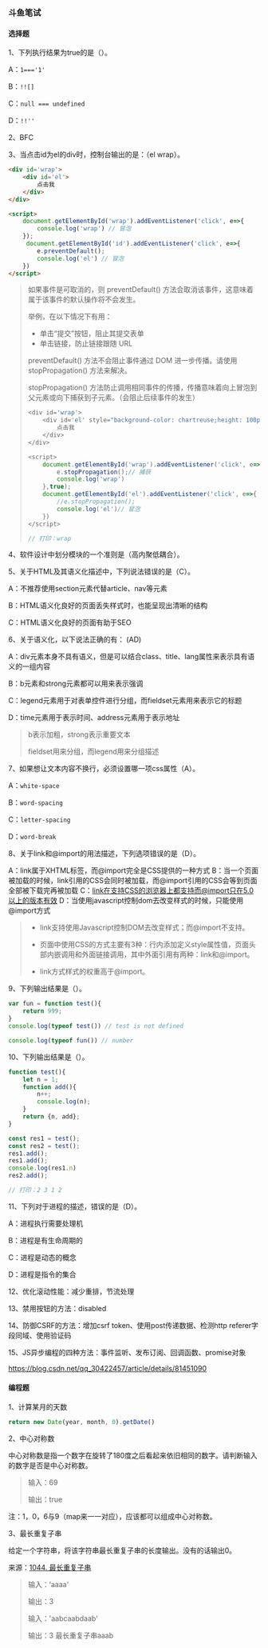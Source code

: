 ### 斗鱼笔试

#### 选择题

1、下列执行结果为true的是（）。

A：`1==='1'`

B：`!![]`

C：`null === undefined`

D：`!!''`

2、BFC

3、当点击id为el的div时，控制台输出的是：（el wrap）。

```html
<div id='wrap'>
    <div id='el'>
        点击我
    </div>
</div>

<script>
    document.getElementById('wrap').addEventListener('click', e=>{
        console.log('wrap') // 冒泡
    });
     document.getElementById('id').addEventListener('click', e=>{
        e.preventDefault();
        console.log('el') // 冒泡
    })
</script>
```

> 如果事件是可取消的，则 preventDefault() 方法会取消该事件，这意味着属于该事件的默认操作将不会发生。
>
> 举例，在以下情况下有用：
>
> - 单击“提交”按钮，阻止其提交表单
> - 单击链接，防止链接跟随 URL
>
> preventDefault() 方法不会阻止事件通过 DOM 进一步传播。请使用 stopPropagation() 方法来解决。
>
> stopPropagation() 方法防止调用相同事件的传播，传播意味着向上冒泡到父元素或向下捕获到子元素。（会阻止后续事件的发生）
>
> ```javascript
> <div id='wrap'>
>     <div id='el' style="background-color: chartreuse;height: 100px;width: 100px">
>         点击我
>     </div>
> </div>
> 
> <script>
>     document.getElementById('wrap').addEventListener('click', e=>{
>         e.stopPropagation();// 捕获
>         console.log('wrap')
>     },true);
>     document.getElementById('el').addEventListener('click', e=>{
>         //e.stopPropagation();
>         console.log('el')// 冒泡
>     })
> </script>
> 
> // 打印：wrap
> ```
>
>

4、软件设计中划分模块的一个准则是（高内聚低耦合）。

5、关于HTML及其语义化描述中，下列说法错误的是（C）。

A：不推荐使用section元素代替article、nav等元素

B：HTML语义化良好的页面丢失样式时，也能呈现出清晰的结构

C：HTML语义化良好的页面有助于SEO

6、关于语义化，以下说法正确的有： (AD)

A：div元素本身不具有语义，但是可以结合class、title、lang属性来表示具有语义的一组内容

B：b元素和strong元素都可以用来表示强调

C：legend元素用于对表单控件进行分组，而fieldset元素用来表示它的标题

D：time元素用于表示时间、address元素用于表示地址

> b表示加粗，strong表示重要文本 
>
> fieldset用来分组，而legend用来分组描述 

7、如果想让文本内容不换行，必须设置哪一项css属性（A）。

A：`white-space`

B：`word-spacing`

C：`letter-spacing`

D：`word-break`

8、关于link和@import的用法描述，下列选项错误的是（D）。

A：link属于XHTML标签，而@import完全是CSS提供的一种方式
B：当一个页面被加载的时候，link引用的CSS会同时被加载，而@import引用的CSS会等到页面全部被下载完再被加载
C：link在支持CSS的浏览器上都支持而@import只在5.0以上的版本有效
D：当使用javascript控制dom去改变样式的时候，只能使用@import方式

> - link支持使用Javascript控制DOM去改变样式；而@import不支持。
>
> - 页面中使用CSS的方式主要有3种：行内添加定义style属性值，页面头部内嵌调用和外面链接调用，其中外面引用有两种：link和@import。
> - link方式样式的权重高于@import。

9、下列输出结果是（）。

```javascript
var fun = function test(){
    return 999;
}
console.log(typeof test()) // test is not defined

console.log(typeof fun()) // number
```

10、下列输出结果是（）。

```javascript
function test(){
    let n = 1;
    function add(){
        n++;
        console.log(n);
    }
    return {n, add};
}

const res1 = test();
const res2 = test();
res1.add();
res1.add();
console.log(res1.n)
res2.add();

// 打印：2 3 1 2
```

11、下列对于进程的描述，错误的是（D）。

A：进程执行需要处理机

B：进程是有生命周期的

C：进程是动态的概念

D：进程是指令的集合

12、优化滚动性能：减少重排，节流处理

13、禁用按钮的方法：disabled

14、防御CSRF的方法：增加csrf token、使用post传递数据、检测http referer字段同域、使用验证码

15、JS异步编程的四种方法：事件监听、发布订阅、回调函数、promise对象

https://blog.csdn.net/qq_30422457/article/details/81451090

#### 编程题

1、计算某月的天数

```javascript
return new Date(year, month, 0).getDate()
```

2、中心对称数

中心对称数是指一个数字在旋转了180度之后看起来依旧相同的数字。请判断输入的数字是否是中心对称数。

> 输入：69
>
> 输出：true

注：1，0，6与9（map来一一对应），应该都可以组成中心对称数。

3、最长重复子串

给定一个字符串，将该字符串最长重复子串的长度输出。没有的话输出0。

来源：[1044. 最长重复子串](https://leetcode-cn.com/problems/longest-duplicate-substring/)

> 输入：‘aaaa'
>
> 输出：3
>
>
>
> 输入：'aabcaabdaab'
>
> 输出：3     最长重复子串aaab
